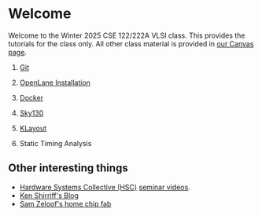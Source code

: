 # Welcome

Welcome to the Winter 2025 CSE 122/222A VLSI class. This provides the tutorials for the class only. All other
class material is provided in [our Canvas page](https://canvas.ucsc.edu/courses/79397).

1. [Git](git.md)

1. [OpenLane Installation](installation.md)

1. [Docker](docker.md)

1. [Sky130](sky130.md)

1. [KLayout](klayout.md)

1. Static Timing Analysis

## Other interesting things

* [Hardware Systems Collective (HSC)](https://hsc.ucsc.edu) [seminar videos](https://www.youtube.com/@ucsc-hsc).
* [Ken Shirriff's Blog](https://www.righto.com/)
* [Sam Zeloof's home chip fab](http://sam.zeloof.xyz/)


